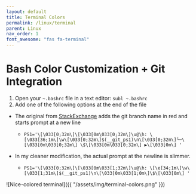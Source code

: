 ```yaml
---
layout: default
title: Terminal Colors
permalink: /linux/terminal
parent: Linux
nav_order: 1
font_awesome: "fas fa-terminal"
---
```



# <i class="{{ page.font_awesome }}"></i> Bash Color Customization + Git Integration

1. Open your `~.bashrc` file in a text editor: `subl ~.bashrc`
2. Add one of the following options at the end of the file


- The original from [StackExchange](https://gist.github.com/justintv/168835#gistcomment-1717504) adds the git branch name in red and starts prompt at a new line
	- `PS1='\[\033[0;32m\]\[\033[0m\033[0;32m\]\u@\h: \[\033[36;1m\]\w\[\033[0;32m\]$(__git_ps1)\n\[\033[0;32m\]└─\[\033[0m\033[0;32m\] \$\[\033[0m\033[0;32m\] ▶\[\033[0m\] '`

- In my cleaner modification, the actual prompt at the newline is slimmer.
	- `PS1='\[\033[0;32m\]\[\033[0m\033[1;32m\]\u@\h: \[\e[34;1m\]\w\[\033[1;31m\]$(__git_ps1)\n\[\033[0m\033[1;0m\]\$\[\033[0m\] '`


![Nice-colored terminal]({{ "/assets/img/terminal-colors.png" }})